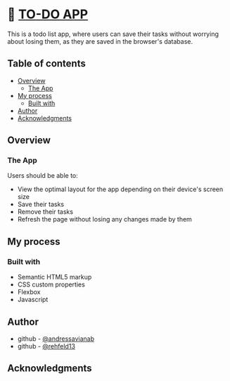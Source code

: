 # 🧮 [TO-DO APP](https://andressavianab.github.io/)

This is a todo list app, where users can save their tasks without worrying about losing them, as they are saved in the browser's database.

## Table of contents

- [Overview](#overview)
  - [The App](#the-app)
- [My process](#my-process)
  - [Built with](#built-with)
- [Author](#author)
- [Acknowledgments](#Acknowledgments)

## Overview

### The App

Users should be able to:

- View the optimal layout for the app depending on their device's screen size
- Save their tasks
- Remove their tasks
- Refresh the page without losing any changes made by them

## My process

### Built with

- Semantic HTML5 markup
- CSS custom properties
- Flexbox
- Javascript


## Author

- github - [@andressavianab](https://github.com/andressavianab)
- github - [@rehfeld13](https://github.com/rehfeld13)

## Acknowledgments
